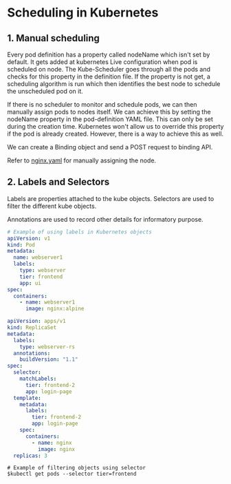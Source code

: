 # Scheduling in Kubernetes

## 1. Manual scheduling
Every pod definition has a property called nodeName which isn't set by default. It gets added at kubernetes Live configuration
when pod is scheduled on node. The Kube-Scheduler goes through all the pods and checks for this property in the definition
file. If the property is not get, a scheduling algorithm is run which then identifies the best node to schedule the unscheduled
pod on it.

If there is no scheduler to monitor and schedule pods, we can then manually assign pods to nodes itself. We can achieve this
by setting the nodeName property in the pod-definition YAML file. This can only be set during the creation time. Kubernetes won't
allow us to override this property if the pod is already created. However, there is a way to achieve this as well.

We can create a Binding object and send a POST request to binding API.

Refer to [nginx.yaml](../Pods/nginx.yaml) for manually assigning the node.

## 2. Labels and Selectors

Labels are properties attached to the kube objects. Selectors are used to filter the different kube objects.

Annotations are used to record other details for informatory purpose. 

```yaml
# Example of using labels in Kubernetes objects
apiVersion: v1
kind: Pod
metadata:
  name: webserver1
  labels:
    type: webserver
    tier: frontend
    app: ui
spec:
  containers:
    - name: webserver1
      image: nginx:alpine
```

```yaml
apiVersion: apps/v1
kind: ReplicaSet
metadata:
  labels:
    type: webserver-rs
  annotations:
    buildVersion: "1.1"
spec:
  selector:
    matchLabels:
      tier: frontend-2
      app: login-page
  template:
    metadata:
      labels:
        tier: frontend-2
        app: login-page
    spec:
      containers:
        - name: nginx
          image: nginx
  replicas: 3
```
```shell
# Example of filtering objects using selector
$kubectl get pods --selector tier=frontend
```
